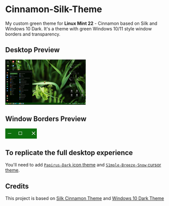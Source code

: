 # Cinnamon-Silk-Theme
My custom green theme for **Linux Mint 22** - Cinnamon based on Silk and Windows 10 Dark.
It's a theme with green Windows 10/11 style window borders and transparency.
## Desktop Preview
![Desktop Preview](/cinnamon/thumbnail.png?raw=true "Desktop Preview")
## Window Borders Preview
![Window Borders Preview](/metacity-1/thumbnail.png?raw=true "Window Borders Preview")
## To replicate the full desktop experience
You'll need to add [`Papirus-Dark` icon theme](https://github.com/PapirusDevelopmentTeam/papirus-icon-theme) and [`S1mple-Breeze-Snow` cursor theme](https://www.cinnamon-look.org/p/1405210).
## Credits
This project is based on [Silk Cinnamon Theme](https://cinnamon-spices.linuxmint.com/themes/view/Silk) and [Windows 10 Dark Theme](https://github.com/B00merang-Project/Windows-10-Dark)

